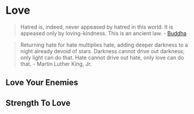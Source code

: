 # Love

> Hatred is, indeed, never appeased by hatred in this world. It is appeased only by loving-kindness. This is an ancient law. - [Buddha](https://www.tipitaka.net/tipitaka/dhp/verseload.php?verse=005)



> Returning hate for hate multiplies hate, adding deeper darkness to a night already devoid of stars. Darkness cannot drive out darkness; only light can do that. Hate cannot drive out hate, only love can do that. - Martin Luther King, Jr.

## Love Your Enemies



## Strength To Love

